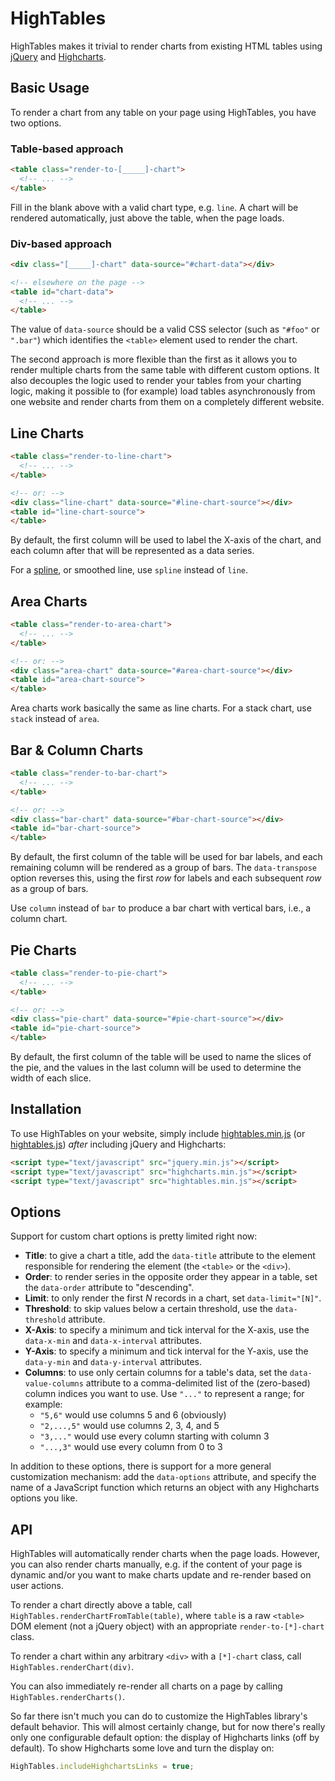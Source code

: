 HighTables
==========

HighTables makes it trivial to render charts from existing HTML tables using
[jQuery](http://jquery.com/) and [Highcharts](http://www.highcharts.com).

Basic Usage
-----------

To render a chart from any table on your page using HighTables, you have two options.

### Table-based approach

```html
<table class="render-to-[_____]-chart">
  <!-- ... -->
</table>
```

Fill in the blank above with a valid chart type, e.g. `line`. A chart will be rendered automatically, just above the table, when the page loads.

### Div-based approach

```html
<div class="[_____]-chart" data-source="#chart-data"></div>

<!-- elsewhere on the page -->
<table id="chart-data">
  <!-- ... -->
</table>
```

The value of `data-source` should be a valid CSS selector (such as `"#foo"` or `".bar"`) which identifies the `<table>` element used to render the chart.

The second approach is more flexible than the first as it allows you to render multiple charts from the same table with different custom options. It also decouples the logic used to render your tables from your charting logic, making it possible to (for example) load tables asynchronously from one website and render charts from them on a completely different website.

Line Charts
-----------

```html
<table class="render-to-line-chart">
  <!-- ... -->
</table>

<!-- or: -->
<div class="line-chart" data-source="#line-chart-source"></div>
<table id="line-chart-source">
</table>
```

By default, the first column will be used to label the X-axis of the chart, and each column after that will be represented as a data series.

For a [spline](http://en.wikipedia.org/wiki/Spline_%28mathematics%29), or smoothed line, use `spline` instead of `line`.

Area Charts
-----------

```html
<table class="render-to-area-chart">
  <!-- ... -->
</table>

<!-- or: -->
<div class="area-chart" data-source="#area-chart-source"></div>
<table id="area-chart-source">
</table>
```

Area charts work basically the same as line charts. For a stack chart, use `stack` instead of `area`.

Bar & Column Charts
-------------------

```html
<table class="render-to-bar-chart">
  <!-- ... -->
</table>

<!-- or: -->
<div class="bar-chart" data-source="#bar-chart-source"></div>
<table id="bar-chart-source">
</table>
```

By default, the first column of the table will be used for bar labels, and each remaining column will be rendered as a group of bars. The `data-transpose` option reverses this, using the first *row* for labels and each subsequent *row* as a group of bars.

Use `column` instead of `bar` to produce a bar chart with vertical bars, i.e., a column chart.

Pie Charts
----------

```html
<table class="render-to-pie-chart">
  <!-- ... -->
</table>

<!-- or: -->
<div class="pie-chart" data-source="#pie-chart-source"></div>
<table id="pie-chart-source">
</table>
```

By default, the first column of the table will be used to name the slices of the pie, and the values in the last column will be used to determine the width of each slice.

Installation
------------

To use HighTables on your website, simply include [hightables.min.js](http://dtao.github.com/HighTables/hightables.min.js) (or [hightables.js](http://dtao.github.com/HighTables/hightables.js)) *after* including jQuery and Highcharts:

```html
<script type="text/javascript" src="jquery.min.js"></script>
<script type="text/javascript" src="highcharts.min.js"></script>
<script type="text/javascript" src="hightables.min.js"></script>
```

Options
-------

Support for custom chart options is pretty limited right now:

- **Title**: to give a chart a title, add the `data-title` attribute to the element responsible for rendering the element (the `<table>` or the `<div>`).
- **Order**: to render series in the opposite order they appear in a table, set the `data-order` attribute to "descending".
- **Limit**: to only render the first *N* records in a chart, set `data-limit="[N]"`.
- **Threshold**: to skip values below a certain threshold, use the `data-threshold` attribute.
- **X-Axis**: to specify a minimum and tick interval for the X-axis, use the `data-x-min` and `data-x-interval` attributes.
- **Y-Axis**: to specify a minimum and tick interval for the Y-axis, use the `data-y-min` and `data-y-interval` attributes.
- **Columns**: to use only certain columns for a table's data, set the `data-value-columns` attribute to a comma-delimited list of the (zero-based) column indices you want to use. Use `"..."` to represent a range; for example:
  - `"5,6"` would use columns 5 and 6 (obviously)
  - `"2,...,5"` would use columns 2, 3, 4, and 5
  - `"3,..."` would use every column starting with column 3
  - `"...,3"` would use every column from 0 to 3

In addition to these options, there is support for a more general customization mechanism: add the `data-options` attribute, and specify the name of a JavaScript function which returns an object with any Highcharts options you like.

API
---

HighTables will automatically render charts when the page loads. However, you can also render charts manually, e.g. if the content of your page is dynamic and/or you want to make charts update and re-render based on user actions.

To render a chart directly above a table, call `HighTables.renderChartFromTable(table)`, where `table` is a raw `<table>` DOM element (not a jQuery object) with an appropriate `render-to-[*]-chart` class.

To render a chart within any arbitrary `<div>` with a `[*]-chart` class, call `HighTables.renderChart(div)`.

You can also immediately re-render all charts on a page by calling `HighTables.renderCharts()`.

So far there isn't much you can do to customize the HighTables library's default behavior. This will almost certainly change, but for now there's really only one configurable default option: the display of Highcharts links (off by default). To show Highcharts some love and turn the display on:

```javascript
HighTables.includeHighchartsLinks = true;
```
